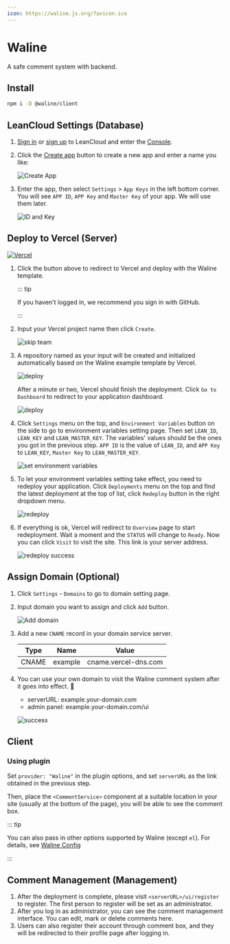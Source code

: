 ```yaml
---
icon: https://waline.js.org/favicon.ico
---
```


# Waline

A safe comment system with backend.

<!-- more -->

## Install

```bash
npm i -D @waline/client
```

## LeanCloud Settings (Database)

1. [Sign in](https://console.leancloud.app/login) or [sign up](https://console.leancloud.app/register) to LeanCloud and enter the [Console](https://console.leancloud.app/apps).

1. Click the [Create app](https://console.leancloud.app/apps) button to create a new app and enter a name you like:

   ![Create App](./assets/leancloud-app-1.jpg)

1. Enter the app, then select `Settings` > `App Keys` in the left bottom corner. You will see `APP ID`, `APP Key` and `Master Key` of your app. We will use them later.

   ![ID and Key](./assets/leancloud-app-2.jpg)

## Deploy to Vercel (Server)

[![Vercel](https://vercel.com/button)](https://vercel.com/new/clone?repository-url=https%3A%2F%2Fgithub.com%2Fwalinejs%2Fwaline%2Ftree%2Fmain%2Fexample)

1. Click the button above to redirect to Vercel and deploy with the Waline template.

   ::: tip

   If you haven't logged in, we recommend you sign in with GitHub.

   :::

1. Input your Vercel project name then click `Create`.

   ![skip team](/images/comment/vercel-2.png)

1. A repository named as your input will be created and initialized automatically based on the Waline example template by Vercel.

   ![deploy](/images/comment/vercel-3.png)

   After a minute or two, Vercel should finish the deployment. Click `Go to Dashboard` to redirect to your application dashboard.

   ![deploy](/images/comment/vercel-4.png)

1. Click `Settings` menu on the top, and `Environment Variables` button on the side to go to environment variables setting page. Then set `LEAN_ID`, `LEAN_KEY` and `LEAN_MASTER_KEY`. The variables' values should be the ones you got in the previous step. `APP ID` is the value of `LEAN_ID`, and `APP Key` to `LEAN_KEY`, `Master Key` to `LEAN_MASTER_KEY`.

   ![set environment variables](/images/comment/vercel-5.png)

1. To let your environment variables setting take effect, you need to redeploy your application. Click `Deployments` menu on the top and find the latest deployment at the top of list, click `Redeploy` button in the right dropdown menu.

   ![redeploy](/images/comment/vercel-6.png)

1. If everything is ok, Vercel will redirect to `Overview` page to start redeployment. Wait a moment and the `STATUS` will change to `Ready`. Now you can click `Visit` to visit the site. This link is your server address.

   ![redeploy success](/images/comment/vercel-7.png)

## Assign Domain (Optional)

1. Click `Settings` - `Domains` to go to domain setting page.

1. Input domain you want to assign and click `Add` button.

   ![Add domain](/images/comment/vercel-8.png)

1. Add a new `CNAME` record in your domain service server.

   | Type  | Name    | Value                |
   | ----- | ------- | -------------------- |
   | CNAME | example | cname.vercel-dns.com |

1. You can use your own domain to visit the Waline comment system after it goes into effect. :tada:
   - serverURL: example.your-domain.com
   - admin panel: example.your-domain.com/ui

   ![success](/images/comment/vercel-9.png)

## Client

### Using plugin

Set `provider: "Waline"` in the plugin options, and set `serverURL` as the link obtained in the previous step.

Then, place the `<CommentService>` component at a suitable location in your site (usually at the bottom of the page), you will be able to see the comment box.

::: tip

You can also pass in other options supported by Waline (except `el`). For details, see [Waline Config](config.md)

:::

## Comment Management (Management)

1. After the deployment is complete, please visit `<serverURL>/ui/register` to register. The first person to register will be set as an administrator.
1. After you log in as administrator, you can see the comment management interface. You can edit, mark or delete comments here.
1. Users can also register their account through comment box, and they will be redirected to their profile page after logging in.

